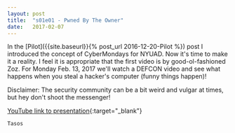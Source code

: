 ```yaml
---
layout: post
title:  "s01e01 - Pwned By The Owner"
date:   2017-02-07
---
```


In the [Pilot]({{site.baseurl}}{% post_url 2016-12-20-Pilot %}) post I introduced the concept of CyberMondays for NYUAD. Now it's time to make it a reality. I feel it is appropriate that the first video is by good-ol-fashioned Zoz. For Monday Feb. 13, 2017 we'll watch a DEFCON video and see what happens when you steal a hacker's computer (funny things happen)!

Disclaimer: The security community can be a bit weird and vulgar at times, but hey don't shoot the messenger!

[YouTube link to presentation](https://www.youtube.com/watch?v=Jwpg-AwJ0Jc){:target="_blank"}

`Tasos`
